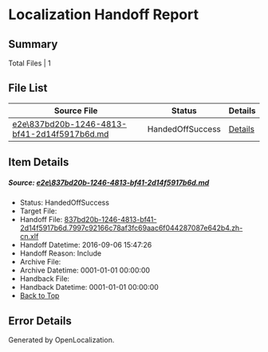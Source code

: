 # <a name='report-top'></a> Localization Handoff Report

## Summary
 Total Files | 1

## File List
 Source File | Status | Details 
 ----------- | ------ | ------- 
 [e2e\837bd20b-1246-4813-bf41-2d14f5917b6d.md](https://github.com/OpenLocalizationTestOrg/ol-test0/blob/e6723aeba5fc768618ed742c1a54ab6715445521/e2e/837bd20b-1246-4813-bf41-2d14f5917b6d.md) | HandedOffSuccess | [Details](#3ca5a15925512b9c81cf7627497b7b48a485929e2)

## Item Details
##### <a name='3ca5a15925512b9c81cf7627497b7b48a485929e2'></a> Source: [e2e\837bd20b-1246-4813-bf41-2d14f5917b6d.md](https://github.com/OpenLocalizationTestOrg/ol-test0/blob/e6723aeba5fc768618ed742c1a54ab6715445521/e2e/837bd20b-1246-4813-bf41-2d14f5917b6d.md)
* Status: HandedOffSuccess
* Target File: 
* Handoff File: [837bd20b-1246-4813-bf41-2d14f5917b6d.7997c92166c78af3fc69aac6f044287087e642b4.zh-cn.xlf](https://github.com/OpenLocalizationTestOrg/ol-test0-handoff/blob/17226e974e621b1a006d4f925ef0d2d5c69f8141/ol-handoff/OpenLocalizationTestOrg/ol-test0-zhcn/ci/ht/837bd20b-1246-4813-bf41-2d14f5917b6d.7997c92166c78af3fc69aac6f044287087e642b4.zh-cn.xlf)
* Handoff Datetime: 2016-09-06 15:47:26
* Handoff Reason: Include
* Archive File: 
* Archive Datetime: 0001-01-01 00:00:00
* Handback File: 
* Handback Datetime: 0001-01-01 00:00:00
* [Back to Top](#report-top)


## Error Details

Generated by OpenLocalization.
